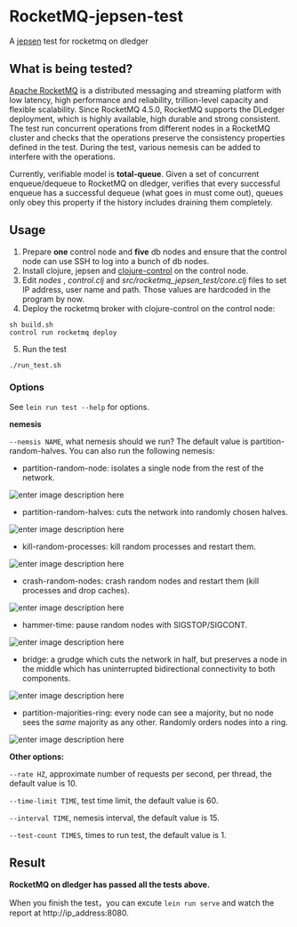 # RocketMQ-jepsen-test

A [jepsen](https://github.com/jepsen-io/jepsen) test for rocketmq on dledger

## What is being tested?

[Apache RocketMQ](https://github.com/apache/rocketmq) is a distributed messaging and streaming platform with low latency, high performance and reliability, trillion-level capacity and flexible scalability. Since RocketMQ 4.5.0, RocketMQ supports the DLedger deployment, which is highly available, high durable and strong consistent. The test run concurrent operations from different nodes in a RocketMQ cluster and checks that the operations preserve the consistency properties defined in the test. During the test, various nemesis can be added to interfere with the operations.

Currently, verifiable model is  **total-queue**. Given a set of concurrent enqueue/dequeue to RocketMQ on dledger, verifies that every successful enqueue has a successful dequeue (what goes in must come out), queues only obey this property if the history includes draining them completely.

## Usage  

1. Prepare **one** control node and **five** db nodes and ensure that the control node can use SSH to  log into a bunch of db nodes. 
2. Install clojure, jepsen and [clojure-control](https://github.com/killme2008/clojure-control) on the control node.
3. Edit *nodes* , *control.clj* and *src/rocketmq_jepsen_test/core.clj* files to set IP address, user name and path. Those values are hardcoded in the program by now.
4. Deploy the rocketmq broker with clojure-control on the control node:
```
sh build.sh
control run rocketmq deploy
``` 
5. Run the test
```
./run_test.sh
```
### Options

See `lein run test --help` for  options. 

**nemesis**

`--nemsis NAME`, what nemesis should we run? The default value is partition-random-halves. You can also run the following nemesis:

- partition-random-node: isolates a single node from the rest of the network.

![enter image description here](http://assets.processon.com/chart_image/5d05fd1ce4b00d2a1ac788c7.png)

- partition-random-halves: cuts the network into randomly chosen halves.
 
![enter image description here](http://assets.processon.com/chart_image/5d05fb65e4b0cbb88a5f1815.png)

- kill-random-processes: kill random processes and restart them.

![enter image description here](http://assets.processon.com/chart_image/5d0c4523e4b0d4ba353ee2dd.png)

- crash-random-nodes: crash random nodes and restart them (kill processes and drop caches).

![enter image description here](http://assets.processon.com/chart_image/5d05feafe4b08ceab31d121a.png)

- hammer-time: pause random nodes with SIGSTOP/SIGCONT.

![enter image description here](http://assets.processon.com/chart_image/5d06012de4b091a8f244ba50.png)

- bridge: a grudge which cuts the network in half, but preserves a node in the middle which has uninterrupted bidirectional connectivity to both components.

![enter image description here](http://assets.processon.com/chart_image/5d06033de4b0d4295989d335.png)

- partition-majorities-ring: every node can see a majority, but no node sees the _same_ majority as any other. Randomly orders nodes into a ring.

![enter image description here](http://assets.processon.com/chart_image/5d0604d3e4b0591fc0e34259.png)

**Other options:**

`--rate HZ`, approximate number of requests per second, per thread, the default value is 10.

`--time-limit TIME`, test time limit, the default value is 60.

`--interval TIME`, nemesis interval, the default value is 15. 

`--test-count TIMES`, times to run test, the default value is 1. 

## Result

**RocketMQ on dledger has passed all the tests above.**

When you finish the test，you can excute `lein run serve`  and watch the report at http://ip_address:8080.